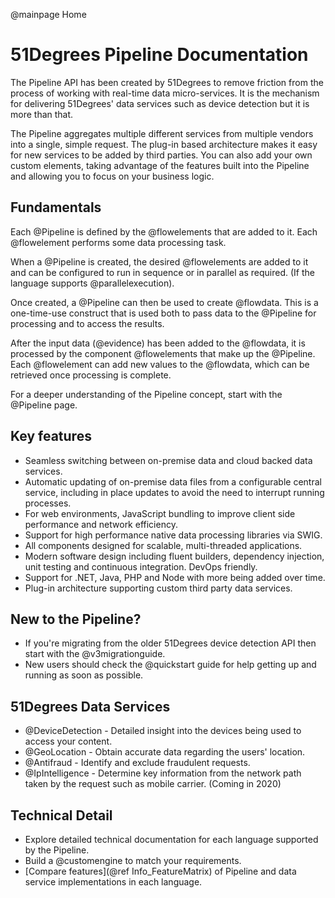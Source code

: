 @mainpage Home

# 51Degrees Pipeline Documentation

The Pipeline API has been created by 51Degrees to remove friction from the process of working with real-time data micro-services.
It is the mechanism for delivering 51Degrees' data services such as device detection but it is more than that.

The Pipeline aggregates multiple different services from multiple vendors into a single, simple request.
The plug-in based architecture makes it easy for new services to be added by third parties. You can also add your own custom elements, taking advantage of the features built into the Pipeline and allowing you to focus on your business logic.

## Fundamentals

Each @Pipeline is defined by the @flowelements that are added to it.
Each @flowelement performs some data processing task.

When a @Pipeline is created, the desired @flowelements are added to it and can be configured to run in sequence or in parallel as required. (If the language supports @parallelexecution).

Once created, a @Pipeline can then be used to create @flowdata. This is a one-time-use construct that is used both to pass data to the @Pipeline for processing and to access the results.

After the input data (@evidence) has been added to the @flowdata, it is processed by the component @flowelements that make up the @Pipeline. Each @flowelement can add new values to the @flowdata, which can be retrieved once processing is complete.

For a deeper understanding of the Pipeline concept, start with the @Pipeline page. 

## Key features

- Seamless switching between on-premise data and cloud backed data services.
- Automatic updating of on-premise data files from a configurable central service, including in place updates to avoid the need to interrupt running processes.
- For web environments, JavaScript bundling to improve client side performance and network efficiency.
- Support for high performance native data processing libraries via SWIG.
- All components designed for scalable, multi-threaded applications.
- Modern software design including fluent builders, dependency injection, unit testing and continuous integration. DevOps friendly.
- Support for .NET, Java, PHP and Node with more being added over time.
- Plug-in architecture supporting custom third party data services.

## New to the Pipeline?

* If you're migrating from the older 51Degrees device detection API then start with the @v3migrationguide.
* New users should check the @quickstart guide for help getting up and running as soon as possible.

## 51Degrees Data Services

* @DeviceDetection - Detailed insight into the devices being used to access your content.
* @GeoLocation - Obtain accurate data regarding the users' location.
* @Antifraud - Identify and exclude fraudulent requests.
* @IpIntelligence - Determine key information from the network path taken by the request such as mobile carrier. (Coming in 2020)

## Technical Detail

* Explore detailed technical documentation for each language supported by the Pipeline.
* Build a @customengine to match your requirements.
* [Compare features](@ref Info_FeatureMatrix) of Pipeline and data service implementations in each language.

